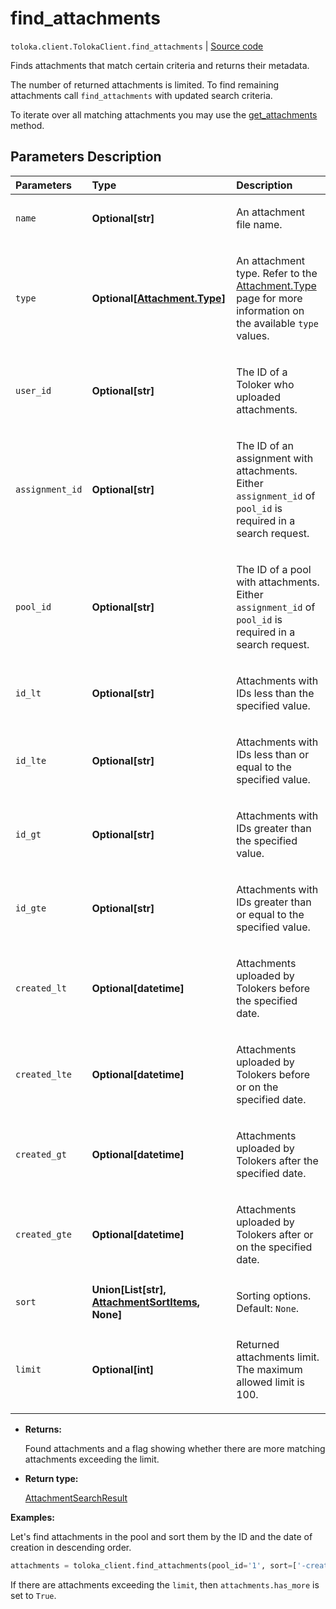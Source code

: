 # find_attachments
`toloka.client.TolokaClient.find_attachments` | [Source code](https://github.com/Toloka/toloka-kit/blob/v1.1.4/src/client/__init__.py#L778)

Finds attachments that match certain criteria and returns their metadata.


The number of returned attachments is limited. To find remaining attachments call `find_attachments` with updated search criteria.

To iterate over all matching attachments you may use the [get_attachments](toloka.client.TolokaClient.get_attachments.md) method.

## Parameters Description

| Parameters | Type | Description |
| :----------| :----| :-----------|
`name`|**Optional\[str\]**|<p>An attachment file name.</p>
`type`|**Optional\[[Attachment.Type](toloka.client.attachment.Attachment.Type.md)\]**|<p>An attachment type. Refer to the [Attachment.Type](toloka.client.attachment.Attachment.Type.md) page for more information on the available `type` values.</p>
`user_id`|**Optional\[str\]**|<p>The ID of a Toloker who uploaded attachments.</p>
`assignment_id`|**Optional\[str\]**|<p>The ID of an assignment with attachments. Either `assignment_id` of `pool_id` is required in a search request.</p>
`pool_id`|**Optional\[str\]**|<p>The ID of a pool with attachments. Either `assignment_id` of `pool_id` is required in a search request.</p>
`id_lt`|**Optional\[str\]**|<p>Attachments with IDs less than the specified value.</p>
`id_lte`|**Optional\[str\]**|<p>Attachments with IDs less than or equal to the specified value.</p>
`id_gt`|**Optional\[str\]**|<p>Attachments with IDs greater than the specified value.</p>
`id_gte`|**Optional\[str\]**|<p>Attachments with IDs greater than or equal to the specified value.</p>
`created_lt`|**Optional\[datetime\]**|<p>Attachments uploaded by Tolokers before the specified date.</p>
`created_lte`|**Optional\[datetime\]**|<p>Attachments uploaded by Tolokers before or on the specified date.</p>
`created_gt`|**Optional\[datetime\]**|<p>Attachments uploaded by Tolokers after the specified date.</p>
`created_gte`|**Optional\[datetime\]**|<p>Attachments uploaded by Tolokers after or on the specified date.</p>
`sort`|**Union\[List\[str\], [AttachmentSortItems](toloka.client.search_requests.AttachmentSortItems.md), None\]**|<p>Sorting options. Default: `None`.</p>
`limit`|**Optional\[int\]**|<p>Returned attachments limit. The maximum allowed limit is 100.</p>

* **Returns:**

  Found attachments and a flag showing whether there are more matching attachments exceeding the limit.

* **Return type:**

  [AttachmentSearchResult](toloka.client.search_results.AttachmentSearchResult.md)

**Examples:**

Let's find attachments in the pool and sort them by the ID and the date of creation in descending order.

```python
attachments = toloka_client.find_attachments(pool_id='1', sort=['-created', '-id'], limit=10)
```

If there are attachments exceeding the `limit`, then `attachments.has_more` is set to `True`.
